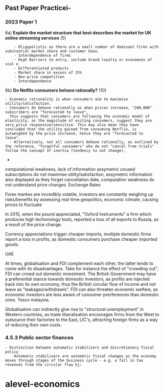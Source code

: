 ## Past Paper Practicei-
### 2023 Paper 1

6a) **Explain the market structure that best describes the market for UK online streaming services** (5)

        - Oligopolistic as there are a small number of dominant firms with substantial market share and customer base.
        - Interdependence of firms
        - High Barriers to entry, include brand loyalty or economies of scal e
        - Differentiated products
        - Market share in excess of 25%
        - Non-price competition
        - Interdependence

6b) **Do Netflix consumers behave rationally?** (10)

    - Economic rationality is when consumers aim to maximise utility/satisfaction.
    - Consumers do behave rationally as when prices increase, "200,000" subscribers are "forecasted to leave",
      this suggests that consumers are following the economic model of elasticity, as the magnitude of exiting consumers, suggest they are very price responsive/sensitive. This may also mean they have concluded that the utility gained from consuming Netflix, is outweighed by the price increase, hence they are "forecasted to leave".
      - Alternatively, not all consumers behave rationally, as outlined by the reference, "forgetful consumers" who do not "cancel free trials" follow the concept of inertia (tendency to not change),
  -
  computational weakness, lack of information assymetric
  unused subscriptions do not maximise utility/satisfaction, assymetric information also displayed as they forget cancellation date, computation weakness do not understand price changes.
Exchange Rates

Forex markes are incredibly volatile, investors are constantly weighing up risks/benefits by assessing real-time geopolitcs, economic climate, causing prices to fluctuate

In 2015, when the pound appreciated, "Oxford Instruments" a firm which produces high techonology tools, reported a loss of all exports to Russia, as a result of the price change.

Currency appreciations trigger cheaper imports, multiple domestic firms report a loss in profits, as domestic consumers purchase cheaper imported goods.

UAE


At times, globalisation and FDI complement each other, the latter tends to come with its disadvantages. Take for instance the effect of "crowding out", FDI can crowd out domestic investment.
The British Government may have a preferential stance towards domestic investors, as profits are injected back into its own economy, thus the British circular flow of income and not leave as "leakages/withdrawls". FDI can also threaten economic welfare, as economic investors are less aware of consumer prerferences than domestic ones. Tesco malaysia.

Globalisation can indirectly give rise to "structural unemployment" in Western countries, as trade liberalisation encourages firms from the West to outsource their factories to the East, LIC's, attracting foreign firms as a way of reducing their own costs.

### 4.5.3 Public sector finances

    - Distinction between automatic stabilisers and discretionary fiscal policy
        Automatic stabilisers are automatic fiscal changes as the economy moves through stages of the business cycle - e.g. a fall in tax revenues from the circular flow kj:
# alevel-economics
